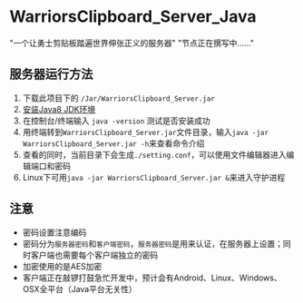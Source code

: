 # WarriorsClipboard_Server_Java
"一个让勇士剪贴板踏遍世界伸张正义的服务器"
"节点正在撰写中……"


## 服务器运行方法
 1. 下载此项目下的 `/Jar/WarriorsClipboard_Server.jar`
 2. [安装Java8 JDK环境](http://www.oracle.com/technetwork/java/javase/downloads/jdk8-downloads-2133151.html)
 3. 在控制台/终端输入 `java -version` 测试是否安装成功
 4. 用终端转到`WarriorsClipboard_Server.jar`文件目录，输入`java -jar WarriorsClipboard_Server.jar -h`来查看命令介绍
 5. 查看的同时，当前目录下会生成`./setting.conf`，可以使用文件编辑器进入编辑端口和密码
 6. Linux下可用`java -jar WarriorsClipboard_Server.jar &`来进入守护进程 
 
 
## 注意
 * 密码设置注意编码
 * 密码分为`服务器密码`和`客户端密码`，`服务器密码`是用来认证，在服务器上设置；同时客户端也需要每个客户端独立的密码
 * 加密使用的是AES加密
 * 客户端正在敲锣打鼓急忙开发中，预计会有Android、Linux、Windows、OSX全平台（Java平台无关性）
